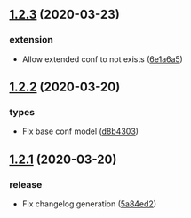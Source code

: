 ## [1.2.3](https://github.com/neo9/n9-node-conf/compare/v1.2.2...v1.2.3) (2020-03-23)


### extension

* Allow extended conf to not exists ([6e1a6a5](https://github.com/neo9/n9-node-conf/commit/6e1a6a53b61f180dc1bb6622c5268f9f50acb47e))

## [1.2.2](https://github.com/neo9/n9-node-conf/compare/v1.2.1...v1.2.2) (2020-03-20)


### types

* Fix base conf model ([d8b4303](https://github.com/neo9/n9-node-conf/commit/d8b430348557ab3cdbd8cbc3882446756b99aa34))

## [1.2.1](https://github.com/neo9/n9-node-conf/compare/v1.2.0...v1.2.1) (2020-03-20)


### release

* Fix changelog generation ([5a84ed2](https://github.com/neo9/n9-node-conf/commit/5a84ed223138a2070ef01d739d5b54c4707641a8))

